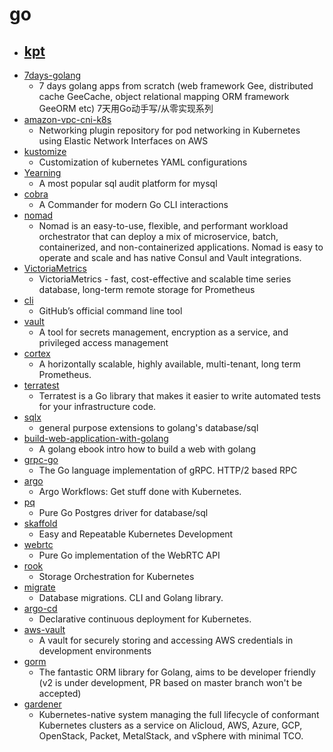 # go
- [kpt](https://github.com/GoogleContainerTools/kpt)
  - 
- [7days-golang](https://github.com/geektutu/7days-golang)
  - 7 days golang apps from scratch (web framework Gee, distributed cache GeeCache, object relational mapping ORM framework GeeORM etc) 7天用Go动手写/从零实现系列
- [amazon-vpc-cni-k8s](https://github.com/aws/amazon-vpc-cni-k8s)
  - Networking plugin repository for pod networking in Kubernetes using Elastic Network Interfaces on AWS
- [kustomize](https://github.com/kubernetes-sigs/kustomize)
  - Customization of kubernetes YAML configurations
- [Yearning](https://github.com/cookieY/Yearning)
  - A most popular sql audit platform for mysql
- [cobra](https://github.com/spf13/cobra)
  - A Commander for modern Go CLI interactions
- [nomad](https://github.com/hashicorp/nomad)
  - Nomad is an easy-to-use, flexible, and performant workload orchestrator that can deploy a mix of microservice, batch, containerized, and non-containerized applications. Nomad is easy to operate and scale and has native Consul and Vault integrations.
- [VictoriaMetrics](https://github.com/VictoriaMetrics/VictoriaMetrics)
  - VictoriaMetrics - fast, cost-effective and scalable time series database, long-term remote storage for Prometheus
- [cli](https://github.com/cli/cli)
  - GitHub’s official command line tool
- [vault](https://github.com/hashicorp/vault)
  - A tool for secrets management, encryption as a service, and privileged access management
- [cortex](https://github.com/cortexproject/cortex)
  - A horizontally scalable, highly available, multi-tenant, long term Prometheus.
- [terratest](https://github.com/gruntwork-io/terratest)
  - Terratest is a Go library that makes it easier to write automated tests for your infrastructure code.
- [sqlx](https://github.com/jmoiron/sqlx)
  - general purpose extensions to golang's database/sql
- [build-web-application-with-golang](https://github.com/astaxie/build-web-application-with-golang)
  - A golang ebook intro how to build a web with golang
- [grpc-go](https://github.com/grpc/grpc-go)
  - The Go language implementation of gRPC. HTTP/2 based RPC
- [argo](https://github.com/argoproj/argo)
  - Argo Workflows: Get stuff done with Kubernetes.
- [pq](https://github.com/lib/pq)
  - Pure Go Postgres driver for database/sql
- [skaffold](https://github.com/GoogleContainerTools/skaffold)
  - Easy and Repeatable Kubernetes Development
- [webrtc](https://github.com/pion/webrtc)
  - Pure Go implementation of the WebRTC API
- [rook](https://github.com/rook/rook)
  - Storage Orchestration for Kubernetes
- [migrate](https://github.com/golang-migrate/migrate)
  - Database migrations. CLI and Golang library.
- [argo-cd](https://github.com/argoproj/argo-cd)
  - Declarative continuous deployment for Kubernetes.
- [aws-vault](https://github.com/99designs/aws-vault)
  - A vault for securely storing and accessing AWS credentials in development environments
- [gorm](https://github.com/jinzhu/gorm)
  - The fantastic ORM library for Golang, aims to be developer friendly (v2 is under development, PR based on master branch won't be accepted)
- [gardener](https://github.com/gardener/gardener)
  - Kubernetes-native system managing the full lifecycle of conformant Kubernetes clusters as a service on Alicloud, AWS, Azure, GCP, OpenStack, Packet, MetalStack, and vSphere with minimal TCO.
